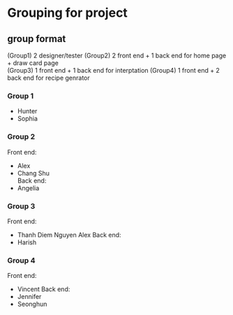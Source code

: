 # Grouping for project
## group format
(Group1) 2 designer/tester 
(Group2) 2 front end + 1 back end for home page + draw card page  
(Group3) 1 front end + 1 back end for interptation 
(Group4) 1 front end + 2 back end for recipe genrator

### Group 1
 - Hunter
 - Sophia

### Group 2
Front end:
 - Alex 
 - Chang Shu  
Back end:
 - Angelia

### Group 3
Front end:
 - Thanh Diem Nguyen Alex
Back end:
 - Harish

### Group 4
Front end:
 - Vincent 
Back end:
 - Jennifer
 - Seonghun
